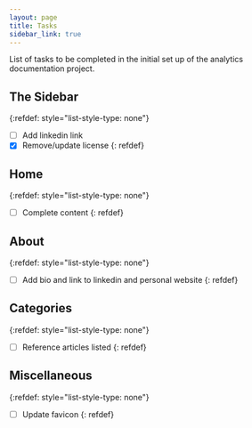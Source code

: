 ```yaml
---
layout: page
title: Tasks
sidebar_link: true
---
```


List of tasks to be completed in the initial set up of the analytics documentation project.

## The Sidebar

{:refdef: style="list-style-type: none"}
- [ ] Add linkedin link
- [x] Remove/update license
{: refdef}

## Home

{:refdef: style="list-style-type: none"}
- [ ] Complete content
{: refdef}

## About

{:refdef: style="list-style-type: none"}
- [ ] Add bio and link to linkedin and personal website
{: refdef}

## Categories

{:refdef: style="list-style-type: none"}
- [ ] Reference articles listed
{: refdef}


## Miscellaneous

{:refdef: style="list-style-type: none"}
- [ ] Update favicon
{: refdef}
